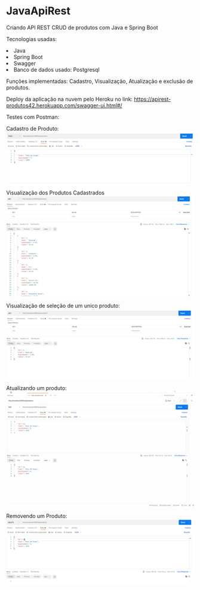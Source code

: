 # JavaApiRest
Criando API REST CRUD de produtos com Java e Spring Boot

Tecnologias usadas:

<li>Java</li>
<li>Spring Boot</li>
<li>Swagger</li>
<li>Banco de dados usado: Postgresql</li>

Funções implementadas: Cadastro, Visualização, Atualização e exclusão de produtos.

Deploy da aplicação na nuvem pelo Heroku no link: https://apirest-produtos42.herokuapp.com/swagger-ui.html#/



Testes com Postman: 


Cadastro de Produto:
![Print da tela do postman salvando um novo produto](https://github.com/Rayane420/JavaApiRest/blob/main/Salvando%20Produto.png)

Visualização dos Produtos Cadastrados
![Print da tela do postman listando produtos](https://github.com/Rayane420/JavaApiRest/blob/main/Listando%20produtos.png)

Visualização de seleção de um unico produto:
![Print da tela do postman listando produtos](https://github.com/Rayane420/JavaApiRest/blob/main/Listando%201%20produto.png)

Atualizando um produto:
![Print da tela do postman listando produtos](https://github.com/Rayane420/JavaApiRest/blob/main/Atualizando%20dados%20do%20produto.gif)

Removendo um Produto:
![Print da tela do postman listando produtos](https://github.com/Rayane420/JavaApiRest/blob/main/Deletando%20Produto.png)
